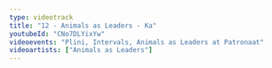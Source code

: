 ```yaml
---
type: videotrack
title: "12 - Animals as Leaders - Ka"
youtubeId: "CNo7DLYixYw"
videoevents: "Plini, Intervals, Animals as Leaders at Patronaat"
videoartists: ["Animals as Leaders"]
---
```

